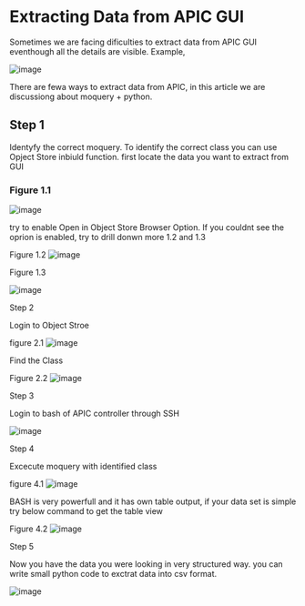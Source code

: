 # Extracting Data from APIC GUI


Sometimes we are facing dificulties to extract data from APIC GUI eventhough all the details are visible.
Example, 

![image](https://github.com/kanchanamgamage/ACI_DATA/assets/45864789/727a5a98-ecf0-4386-b875-aabc4e4ccd03)

There are fewa ways to extract data from APIC, in this article we are discussiong about moquery + python.

## Step 1

Identyfy the correct moquery.
To identify the correct class you can use Opject Store inbiuld function.
first locate the data you want to extract from GUI

### Figure 1.1
![image](https://github.com/kanchanamgamage/ACI_DATA/assets/45864789/859c5432-d4fa-4f43-ac07-51962a97e299)

try to enable Open in Object Store Browser Option.
If you couldnt see the oprion is enabled, try to drill donwn more 1.2 and 1.3

Figure 1.2
![image](https://github.com/kanchanamgamage/ACI_DATA/assets/45864789/f7f14998-23ce-4cfc-8c96-927c8b8e6496)


Figure 1.3

![image](https://github.com/kanchanamgamage/ACI_DATA/assets/45864789/64017dd0-498a-4396-be7a-891ce990043d)


Step 2

Login to Object Stroe

figure 2.1
![image](https://github.com/kanchanamgamage/ACI_DATA/assets/45864789/6065bdd7-9900-4c79-8495-aa0405d0cef1)

Find the Class

Figure 2.2
![image](https://github.com/kanchanamgamage/ACI_DATA/assets/45864789/202532bb-97c9-4f07-8dd3-d19084396f2f)


Step 3

Login to bash of APIC controller through SSH

![image](https://github.com/kanchanamgamage/ACI_DATA/assets/45864789/f1769200-517a-4f82-a28e-2daee54de37b)



Step 4

Excecute moquery with identified class

figure 4.1
![image](https://github.com/kanchanamgamage/ACI_DATA/assets/45864789/522d0792-441f-46e6-915e-928b29121414)

BASH is very powerfull and it has own table output, if your data set is simple try below command to get the table view

Figure 4.2
![image](https://github.com/kanchanamgamage/ACI_DATA/assets/45864789/bb39243c-bd41-41d2-9ff5-61559b3759ad)



Step 5

Now you have the data you were looking in very structured way.
you can write small python code to exctrat data into csv format.

![image](https://github.com/kanchanamgamage/ACI_DATA/assets/45864789/74b57ba6-dc9c-472d-a661-807e437957b8)




